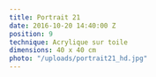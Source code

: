 ```yaml
---
title: Portrait 21
date: 2016-10-20 14:40:00 Z
position: 9
technique: Acrylique sur toile
dimensions: 40 x 40 cm
photo: "/uploads/portrait21_hd.jpg"
---
```


